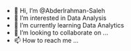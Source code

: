 - 👋 Hi, I’m @Abderlrahman-Saleh
- 👀 I’m interested in Data Analysis 
- 🌱 I’m currently learning Data Analytics 
- 💞️ I’m looking to collaborate on ...
- 📫 How to reach me ...

<!---
Abderlrahman-Saleh/Abderlrahman-Saleh is a ✨ special ✨ repository because its `README.md` (this file) appears on your GitHub profile.
You can click the Preview link to take a look at your changes.
--->
